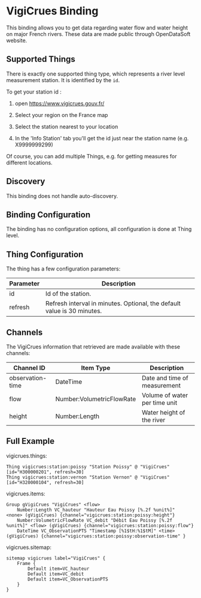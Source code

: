 # VigiCrues Binding

This binding allows you to get data regarding water flow and water height on major French rivers.
These data are made public through OpenDataSoft website. 

## Supported Things

There is exactly one supported thing type, which represents a river level measurement station.
It is identified by the `id`.

To get your station id :

1. open https://www.vigicrues.gouv.fr/

2. Select your region on the France map

3. Select the station nearest to your location

4. In the 'Info Station' tab you'll get the id just near the station name (e.g. X9999999299)

Of course, you can add multiple Things, e.g. for getting measures for different locations.


## Discovery

This binding does not handle auto-discovery.

## Binding Configuration

The binding has no configuration options, all configuration is done at Thing level.

## Thing Configuration

The thing has a few configuration parameters:

| Parameter | Description                                                             |
|-----------|-------------------------------------------------------------------------|
| id        | Id of the station.                                                      |
| refresh   | Refresh interval in minutes. Optional, the default value is 30 minutes. |


## Channels

The VigiCrues information that retrieved are made available with these channels:

| Channel ID       | Item Type                 | Description                   |
|------------------|---------------------------|-------------------------------|
| observation-time | DateTime                  | Date and time of measurement  |
| flow             | Number:VolumetricFlowRate | Volume of water per time unit |
| height           | Number:Length             | Water height of the river     |


## Full Example

vigicrues.things:

```
Thing vigicrues:station:poissy "Station Poissy" @ "VigiCrues" [id="H300000201", refresh=30]
Thing vigicrues:station:vernon "Station Vernon" @ "VigiCrues" [id="H320000104", refresh=30]
```

vigicrues.items:

```
Group gVigiCrues "VigiCrues" <flow>
    Number:Length VC_hauteur "Hauteur Eau Poissy [%.2f %unit%]"  <none> (gVigiCrues) {channel="vigicrues:station:poissy:height"}
    Number:VolumetricFlowRate VC_debit "Débit Eau Poissy [%.2f %unit%]" <flow> (gVigiCrues) {channel="vigicrues:station:poissy:flow"}
    DateTime VC_ObservationPTS "Timestamp [%1$tH:%1$tM]" <time> (gVigiCrues) {channel="vigicrues:station:poissy:observation-time" }
```

vigicrues.sitemap:

```
sitemap vigicrues label="VigiCrues" {
    Frame {
        Default item=VC_hauteur
        Default item=VC_debit
        Default item=VC_ObservationPTS
    }
}
```
